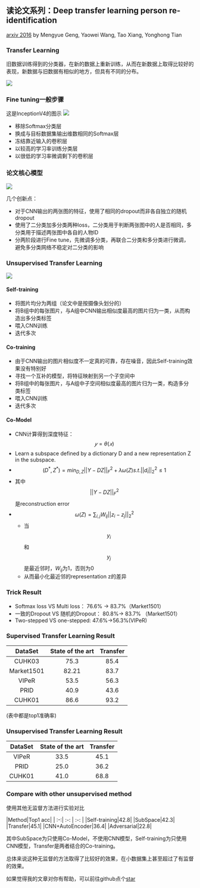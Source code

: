 ## 读论文系列：Deep transfer learning person re-identification
[arxiv 2016](https://arxiv.org/abs/1611.05244) by Mengyue Geng, Yaowei Wang, Tao Xiang, Yonghong Tian

### Transfer Learning
旧数据训练得到的分类器，在新的数据上重新训练，从而在新数据上取得比较好的表现，新数据与旧数据有相似的地方，但具有不同的分布。

![](transfer_fig1.png)

### Fine tuning一般步骤
这是InceptionV4的图示
![](transfer_fig2.png)
- 移除Softmax分类层
- 换成与目标数据集输出维数相同的Softmax层
- 冻结靠近输入的卷积层
- 以较高的学习率训练分类层
- 以很低的学习率微调剩下的卷积层

### 论文核心模型
![](transfer_fig3.png)

几个创新点：

- 对于CNN输出的两张图的特征，使用了相同的dropout而非各自独立的随机dropout
- 使用了二分类加多分类两种loss，二分类用于判断两张图中的人是否相同，多分类用于描述两张图中各自的人物ID
- 分两阶段进行Fine tune，先微调多分类，再联合二分类和多分类进行微调，避免多分类网络不稳定对二分类的影响

### Unsupervised Transfer Learning
![](transfer_fig4.png)

#### Self-training
- 将图片均分为两组（论文中是按摄像头划分的）
- 将B组中的每张图片，与A组中CNN输出相似度最高的图片归为一类，从而构造出多分类标签
- 喂入CNN训练
- 迭代多次

#### Co-training
- 由于CNN输出的图片相似度不一定真的可靠，存在噪音，因此Self-training效果没有特别好
- 寻找一个互补的模型，将特征映射到另一个子空间中
- 将B组中的每张图片，与A组中子空间相似度最高的图片归为一类，构造多分类标签
- 喂入CNN训练
- 迭代多次

#### Co-Model
- CNN计算得到深度特征： $$𝑦=\theta(𝑥)$$
- Learn a subspace defined by a dictionary D and a new representation Z in the subspace.
- $$(D^*, Z^*) = min_{D,Z} ||Y-DZ||_F^2 + \lambda\omega(Z) s.t. ||d_i||_2^2 \leq 1 $$
- 其中$$||Y-DZ||_F^2$$是reconstruction error
- $$\omega(Z) = \sum_{i,j} W_{ij}||z_i - z_j||_2^2$$
  - 当$$y_i$$和$$y_j$$是最近邻时，$W_{ij}$为1，否则为0
  - 从而最小化最近邻的representation z的差异

### Trick Result
- Softmax loss VS Multi loss： 76.6% -> 83.7%（Market1501）
- 一致的Dropout VS 随机的Dropout： 80.8%-> 83.7% （Market1501）
- Two-stepped VS one-stepped: 47.6%->56.3%(VIPeR)

### Supervised Transfer Learning Result

|DataSet|State of the art|Transfer|
| :-:| :-:  | :-:  |
|CUHK03|75.3|85.4|
|Market1501|82.21|83.7|
|VIPeR|53.5|56.3|
|PRID|40.9|43.6|
|CUHK01|86.6|93.2|

(表中都是top1准确率)

### Unsupervised Transfer Learning Result

|DataSet|State of the art|Transfer|
| :-:| :-:  | :-:  |
|VIPeR|33.5|45.1|
|PRID|25.0|36.2|
|CUHK01|41.0|68.8|

### Compare with other unsupervised method
使用其他无监督方法进行实验对比

|Method|Top1 acc|
| :-:| :-:  | :-:  |
|Self-training|42.8|
|SubSpace|42.3|
|Transfer|45.1|
|CNN+AutoEncoder|36.4|
|Adversarial|22.8|

其中SubSpace为只使用Co-Model，不使用CNN模型，Self-training为只使用CNN模型，Transfer是两者结合的Co-training。

总体来说这种无监督的方法取得了比较好的效果，在小数据集上甚至超过了有监督的效果。

如果觉得我的文章对你有帮助，可以前往github点个[star](https://github.com/ahangchen/windy-afternoon)




